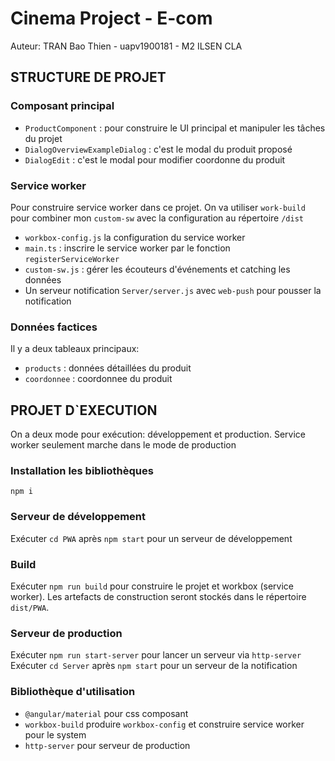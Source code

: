 # Cinema Project - E-com

Auteur: TRAN Bao Thien - uapv1900181 - M2 ILSEN CLA

## STRUCTURE DE PROJET

### Composant principal
- `ProductComponent` : pour construire le UI principal et manipuler les tâches du projet
- `DialogOverviewExampleDialog` : c'est le modal du produit proposé
- `DialogEdit` : c'est le modal pour modifier coordonne du produit

### Service worker
Pour construire service worker dans ce projet. On va utiliser  `work-build` pour combiner mon `custom-sw` avec la configuration au répertoire `/dist`
- `workbox-config.js` la configuration du service worker
- `main.ts` : inscrire le service worker par le fonction `registerServiceWorker`
- `custom-sw.js` : gérer les écouteurs d'événements et catching les données
- Un serveur notification `Server/server.js` avec `web-push` pour pousser la notification

### Données factices
Il y a deux tableaux principaux:
+ `products` : données détaillées du produit
+ `coordonnee` : coordonnee du produit

## PROJET D`EXECUTION

On a deux mode pour exécution: développement et production. Service worker seulement marche dans le mode de production

### Installation les bibliothèques

`npm i`

### Serveur de développement

Exécuter `cd PWA` après `npm start` pour un serveur de développement

### Build

Exécuter `npm run build` pour construire le projet et workbox (service worker). Les artefacts de construction seront stockés dans le répertoire `dist/PWA`.

### Serveur de production

Exécuter `npm run start-server` pour lancer un serveur via `http-server` 
Exécuter `cd Server` après `npm start` pour un serveur de la notification

### Bibliothèque d'utilisation
- `@angular/material` pour css composant
- `workbox-build` produire `workbox-config` et construire service worker pour le system
- `http-server` pour serveur de production
